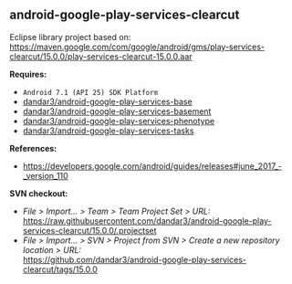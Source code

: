 ## android-google-play-services-clearcut

Eclipse library project based on:<br/>
https://maven.google.com/com/google/android/gms/play-services-clearcut/15.0.0/play-services-clearcut-15.0.0.aar

**Requires:**
- `Android 7.1 (API 25) SDK Platform`
- [dandar3/android-google-play-services-base](https://github.com/dandar3/android-google-play-services-base/tree/15.0.0)
- [dandar3/android-google-play-services-basement](https://github.com/dandar3/android-google-play-services-basement/tree/15.0.0)
- [dandar3/android-google-play-services-phenotype](https://github.com/dandar3/android-google-play-services-phenotype/tree/15.0.0)
- [dandar3/android-google-play-services-tasks](https://github.com/dandar3/android-google-play-services-tasks/tree/15.0.0)

**References:**
- https://developers.google.com/android/guides/releases#june_2017_-_version_110

**SVN checkout:**
- _File > Import... > Team > Team Project Set > URL:_<br/>
  https://raw.githubusercontent.com/dandar3/android-google-play-services-clearcut/15.0.0/.projectset
- _File > Import... > SVN > Project from SVN > Create a new repository location > URL:_<br/> 
  https://github.com/dandar3/android-google-play-services-clearcut/tags/15.0.0